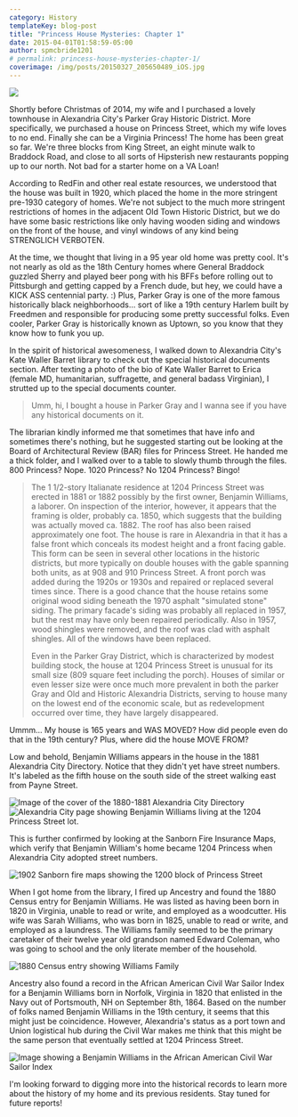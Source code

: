 ```yaml
---
category: History
templateKey: blog-post
title: "Princess House Mysteries: Chapter 1"
date: 2015-04-01T01:58:59-05:00 
author: spmcbride1201
# permalink: princess-house-mysteries-chapter-1/
coverimage: /img/posts/20150327_205650489_iOS.jpg
---
```


![](/img/posts/20150327_205650489_iOS.jpg)

Shortly before Christmas of 2014, my wife and I purchased a lovely townhouse in Alexandria City's Parker Gray Historic District. More specifically, we purchased a house on Princess Street, which my wife loves to no end. Finally she can be a Virginia Princess! The home has been great so far. We're three blocks from King Street, an eight minute walk to Braddock Road, and close to all sorts of Hipsterish new restaurants popping up to our north. Not bad for a starter home on a VA Loan!

According to RedFin and other real estate resources, we understood that the house was built in 1920, which placed the home in the more stringent pre-1930 category of homes. We're not subject to the much more stringent restrictions of homes in the adjacent Old Town Historic District, but we do have some basic restrictions like only having wooden siding and windows on the front of the house, and vinyl windows of any kind being STRENGLICH VERBOTEN.

At the time, we thought that living in a 95 year old home was pretty cool. It's not nearly as old as the 18th Century homes where General Braddock guzzled Sherry and played beer pong with his BFFs before rolling out to Pittsburgh and getting capped by a French dude, but hey, we could have a KICK ASS centennial party. :) Plus, Parker Gray is one of the more famous historically black neighborhoods... sort of like a 19th century Harlem built by Freedmen and responsible for producing some pretty successful folks. Even cooler, Parker Gray is historically known as Uptown, so you know that they know how to funk you up.

In the spirit of historical awesomeness, I walked down to Alexandria City's Kate Waller Barret library to check out the special historical documents section. After texting a photo of the bio of Kate Waller Barret to Erica (female MD, humanitarian, suffragette, and general badass Virginian), I strutted up to the special documents counter.

<blockquote>Umm, hi, I bought a house in Parker Gray and I wanna see if you have any historical documents on it.</blockquote>
The librarian kindly informed me that sometimes that have info and sometimes there's nothing, but he suggested starting out be looking at the Board of Architectural Review (BAR) files for Princess Street. He handed me a thick folder, and I walked over to a table to slowly thumb through the files. 800 Princess? Nope. 1020 Princess? No 1204 Princess? Bingo!
<blockquote>The 1 1/2-story Italianate residence at 1204 Princess Street was erected in 1881 or 1882 possibly by the first owner, Benjamin Williams, a laborer. On inspection of the interior, however, it appears that the framing is older, probably ca. 1850, which suggests that the building was actually moved ca. 1882. The roof has also been raised approximately one foot. The house is rare in Alexandria in that it has a false front which conceals its modest height and a front facing gable. This form can be seen in several other locations in the historic districts, but more typically on double houses with the gable spanning both units, as at 908 and 910 Princess Street. A front porch was added during the 1920s or 1930s and repaired or replaced several times since. There is a good chance that the house retains some original wood siding beneath the 1970 asphalt "simulated stone" siding. The primary facade's siding was probably all replaced in 1957, but the rest may have only been repaired periodically. Also in 1957, wood shingles were removed, and the roof was clad with asphalt shingles. All of the windows have been replaced.

Even in the Parker Gray District, which is characterized by modest building stock, the house at 1204 Princess Street is unusual for its small size (809 square feet including the porch). Houses of similar or even lesser size were once much more prevalent in both the parker Gray and Old and Historic Alexandria Districts, serving to house many on the lowest end of the economic scale, but as redevelopment occurred over time, they have largely disappeared.</blockquote>

Ummm... My house is 165 years and WAS MOVED? How did people even do that in the 19th century? Plus, where did the house MOVE FROM?

Low and behold, Benjamin Williams appears in the house in the 1881 Alexandria City Directory. Notice that they didn't yet have street numbers. It's labeled as the fifth house on the south side of the street walking east from Payne Street.

![Image of the cover of the 1880-1881 Alexandria City Directory ](/img/posts/1.jpg)
![Alexandria City page showing Benjamin Williams living at the 1204 Princess Street lot.](/img/posts/2.jpg)

This is further confirmed by looking at the Sanborn Fire Insurance Maps, which verify that Benjamin William's home became 1204 Princess when Alexandria City adopted street numbers.

![1902 Sanborn fire maps showing the 1200 block of Princess Street ](/img/posts/1902-Sanborn-Small.jpg)

When I got home from the library, I fired up Ancestry and found the 1880 Census entry for Benjamin Williams. He was listed as having been born in 1820 in Virginia, unable to read or write, and employed as a woodcutter. His wife was Sarah Williams, who was born in 1825, unable to read or write, and employed as a laundress. The Williams family seemed to be the primary caretaker of their twelve year old grandson named Edward Coleman, who was going to school and the only literate member of the household.

![1880 Census entry showing Williams Family](/img/posts/3.jpg)

Ancestry also found a record in the African American Civil War Sailor Index for a Benjamin Williams born in Norfolk, Virginia in 1820 that enlisted in the Navy out of Portsmouth, NH on September 8th, 1864. Based on the number of folks named Benjamin Williams in the 19th century, it seems that this might just be coincidence. However, Alexandria's status as a port town and Union logistical hub during the Civil War makes me think that this might be the same person that eventually settled at 1204 Princess Street.

![Image showing a Benjamin Williams in the African American Civil War Sailor Index](/img/posts/4.jpg)

I'm looking forward to digging more into the historical records to learn more about the history of my home and its previous residents. Stay tuned for future reports!
